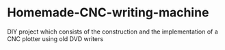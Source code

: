 # Homemade-CNC-writing-machine
DIY project which consists of the construction and the implementation of a CNC plotter using old DVD writers
